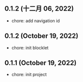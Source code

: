 ## 0.1.2 (十二月 06, 2022)

- chore: add navigation id

## 0.1.2 (October 19, 2022)

- chore: init blocklet

## 0.1.1 (October 19, 2022)

- chore: init project

